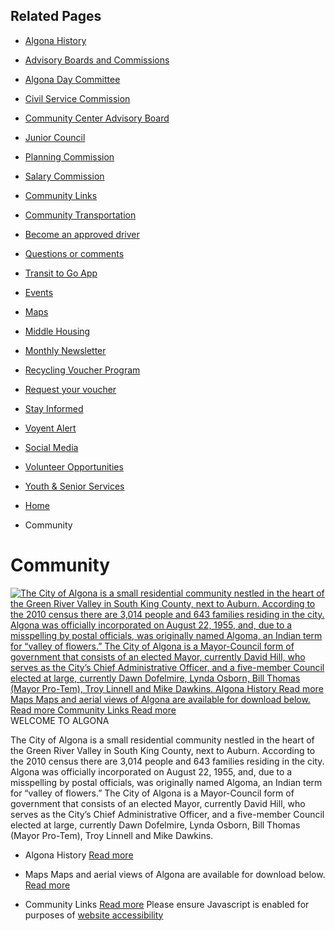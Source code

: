  

## Related Pages

 *  [Algona History](community/algona_history.php) 
 *  [Advisory Boards and Commissions](community/advisory_boards_and_commissions/index.php) 
   *  [Algona Day Committee](community/advisory_boards_and_commissions/algona_day_committee.php) 
   *  [Civil Service Commission](community/advisory_boards_and_commissions/civil_service_commission/index.php) 
   *  [Community Center Advisory Board](community/advisory_boards_and_commissions/community_center_advisory_board/index.php) 
   *  [Junior Council](community/advisory_boards_and_commissions/junior_council/index.php) 
   *  [Planning Commission](community/advisory_boards_and_commissions/planning_commission/index.php) 
   *  [Salary Commission](community/advisory_boards_and_commissions/salary_commission/index.php) 
 *  [Community Links](community/community_links.php) 
 *  [Community Transportation](community/community_transportation/index.php) 
   *  [Become an approved driver](community/community_transportation/become_an_approved_driver.php) 
   *  [Questions or comments](community/community_transportation/questions_or_comments.php) 
   *  [Transit to Go App](https://kingcounty.gov/depts/transportation/metro/fares-orca/transit-go-ticket.aspx) 
 *  [Events](calendar.php) 
 *  [Maps](community/maps.php) 
 *  [Middle Housing](community/middle_housing.php) 
 *  [Monthly Newsletter](community/monthly_newsletter.php) 
 *  [Recycling Voucher Program](community/recycling_voucher_program/index.php) 
   *  [Request your voucher](community/recycling_voucher_program/request_your_voucher.php) 
 *  [Stay Informed](community/stay_informed/index.php) 
   *  [Voyent Alert](community/stay_informed/voyant_alert.php) 
   *  [Social Media](community/stay_informed/social_media.php) 
 *  [Volunteer Opportunities](community/volunteer_opportunities.php) 
 *  [Youth & Senior Services](community/youth_senior_services.php) 

 *  [Home](./) 
 * Community

# Community

  [![ The City of Algona is a small residential community nestled in the heart of the Green River Valley in South King County, next to Auburn. According to the 2010 census there are 3,014 people and 643 families residing in the city. Algona was officially incorporated on August 22, 1955, and, due to a misspelling by postal officials, was originally named Algoma, an Indian term for “valley of flowers.” The City of Algona is a Mayor-Council form of government that consists of an elected Mayor, currently David Hill, who serves as the City’s Chief Administrative Officer, and a five-member Council elected at large, currently Dawn Dofelmire, Lynda Osborn, Bill Thomas (Mayor Pro-Tem), Troy Linnell and Mike Dawkins. Algona History Read more Maps Maps and aerial views of Algona are available for download below. Read more Community Links Read more](images/b9cb896ca44053205a4193b93153e72d7f8a5f503bee7a8c765b15ec4c5fc318.jpg)](Images/Community/picnic_shelter_at_waffle_park.jpg)  WELCOME TO ALGONA 

The City of Algona is a small residential community nestled in the heart of the Green River Valley in South King County, next to Auburn. According to the 2010 census there are 3,014 people and 643 families residing in the city. Algona was officially incorporated on August 22, 1955, and, due to a misspelling by postal officials, was originally named Algoma, an Indian term for “valley of flowers.” The City of Algona is a Mayor-Council form of government that consists of an elected Mayor, currently David Hill, who serves as the City’s Chief Administrative Officer, and a five-member Council elected at large, currently Dawn Dofelmire, Lynda Osborn, Bill Thomas (Mayor Pro-Tem), Troy Linnell and Mike Dawkins.

 * Algona History
  [Read more](community/algona_history.php) 

 * Maps
 Maps and aerial views of Algona are available for download below.  [Read more](community/maps.php) 

 * Community Links
  [Read more](community/community_links.php)  Please ensure Javascript is enabled for purposes of [website accessibility](https://userway.org) 